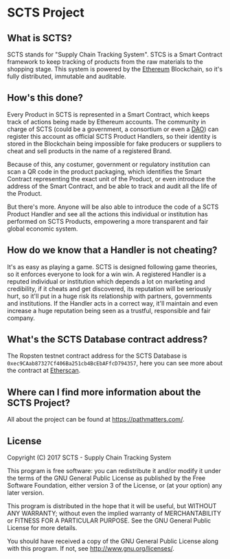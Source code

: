 # SCTS Project

## What is SCTS?

SCTS stands for "Supply Chain Tracking System". STCS is a Smart Contract framework to keep tracking of products from the raw materials to the shopping stage. This system is powered by the [Ethereum](https://ethereum.org) Blockchain, so it's fully distributed, immutable and auditable.

## How's this done?

Every Product in SCTS is represented in a Smart Contract, which keeps track of actions being made by Ethereum accounts. The community in charge of SCTS (could be a government, a consortium or even a [DAO](https://en.wikipedia.org/wiki/Decentralized_autonomous_organization)) can register this account as official SCTS Product Handlers, so their identity is stored in the Blockchain being impossible for fake producers or suppliers to cheat and sell products in the name of a registered Brand.

Because of this, any costumer, government or regulatory institution can scan a QR code in the product packaging, which identifies the Smart Contract representing the exact unit of the Product, or even introduce the address of the Smart Contract, and be able to track and audit all the life of the Product.

But there's more. Anyone will be also able to introduce the code of a SCTS Product Handler and see all the actions this individual or institution has performed on SCTS Products, empowering a more transparent and fair global economic system.

## How do we know that a Handler is not cheating?

It's as easy as playing a game. SCTS is designed following game theories, so it enforces everyone to look for a win win. A registered Handler is a reputed individual or institution which depends a lot on marketing and credibility, if it cheats and get discovered, its reputation will be seriously hurt, so it'll put in a huge risk its relationship with partners, governments and institutions. If the Handler acts in a correct way, it'll maintain and even increase a huge reputation being seen as a trustful, responsible and fair company.

## What's the SCTS Database contract address?

The Ropsten testnet contract address for the SCTS Database is `0xec9CAab87327Cf406Ba251cb4BcEbAFfcD794357`, here you can see more about the contract at [Etherscan](https://testnet.etherscan.io/address/0xec9caab87327cf406ba251cb4bcebaffcd794357).

## Where can I find more information about the SCTS Project?

All about the project can be found at https://pathmatters.com/.

## License

Copyright (C) 2017  SCTS - Supply Chain Tracking System

This program is free software: you can redistribute it and/or modify
it under the terms of the GNU General Public License as published by
the Free Software Foundation, either version 3 of the License, or
(at your option) any later version.

This program is distributed in the hope that it will be useful,
but WITHOUT ANY WARRANTY; without even the implied warranty of
MERCHANTABILITY or FITNESS FOR A PARTICULAR PURPOSE.  See the
GNU General Public License for more details. 

You should have received a copy of the GNU General Public License
along with this program. If not, see <http://www.gnu.org/licenses/>.
